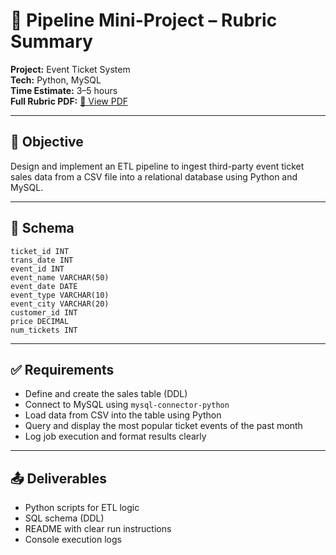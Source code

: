 # 🧾 Pipeline Mini-Project – Rubric Summary

**Project:** Event Ticket System  
**Tech:** Python, MySQL  
**Time Estimate:** 3–5 hours  
**Full Rubric PDF:** [📄 View PDF](./pdf/pipeline_rubric.pdf)

---

## 🎯 Objective

Design and implement an ETL pipeline to ingest third-party event ticket sales data from a CSV file into a relational database using Python and MySQL.

---

## 🧱 Schema

```text
ticket_id INT  
trans_date INT  
event_id INT  
event_name VARCHAR(50)  
event_date DATE  
event_type VARCHAR(10)  
event_city VARCHAR(20)  
customer_id INT  
price DECIMAL  
num_tickets INT
```

---

## ✅ Requirements

- Define and create the sales table (DDL)
- Connect to MySQL using `mysql-connector-python`
- Load data from CSV into the table using Python
- Query and display the most popular ticket events of the past month
- Log job execution and format results clearly

---

## 📤 Deliverables

- Python scripts for ETL logic
- SQL schema (DDL)
- README with clear run instructions
- Console execution logs
